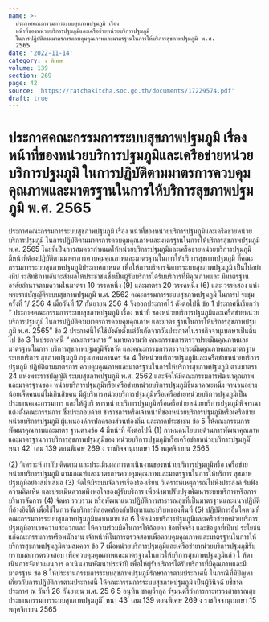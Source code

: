 ```yaml
---
name: >-
  ประกาศคณะกรรมการระบบสุขภาพปฐมภูมิ เรื่อง
  หน้าที่ของหน่วยบริการปฐมภูมิและเครือข่ายหน่วยบริการปฐมภูมิ
  ในการปฏิบัติตามมาตรการควบคุมคุณภาพและมาตรฐานในการให้บริการสุขภาพปฐมภูมิ พ.ศ.
  2565
date: '2022-11-14'
category: ง พิเศษ
volume: 139
section: 269
page: 42
source: 'https://ratchakitcha.soc.go.th/documents/17229574.pdf'
draft: true
---
```


# ประกาศคณะกรรมการระบบสุขภาพปฐมภูมิ เรื่อง หน้าที่ของหน่วยบริการปฐมภูมิและเครือข่ายหน่วยบริการปฐมภูมิ ในการปฏิบัติตามมาตรการควบคุมคุณภาพและมาตรฐานในการให้บริการสุขภาพปฐมภูมิ พ.ศ. 2565

ประกาศคณะกรรมการระบบสุขภาพปฐมภูมิ เรื่อง หน้าที่ของหน่วยบริการปฐมภูมิและเครือข่ายหน่วยบริการปฐมภูมิ ในการปฏิบัติตามมาตรการควบคุมคุณภาพและมาตรฐานในการให้บริการสุขภาพปฐมภูมิ พ.ศ. 2565 โดยที่เป็นการสมควรกำหนดให้หน่วยบริการปฐมภูมิและเครือข่ายหน่วยบริการปฐมภูมิ มีหน้าที่ต้องปฏิบัติตามมาตรการควบคุมคุณภาพและมาตรฐานในการให้บริการสุขภาพปฐมภูมิ ที่คณะกรรมการระบบสุขภาพปฐมภูมิประกาศกาหนด เพื่อให้การบริหารจัดการระบบสุขภาพปฐมภูมิ เป็นไปอย่างมีป ระสิทธิภาพอันจะส่งผลให้ประชาชนซึ่งเป็นผู้รับบริการได้รับบริการที่มีคุณภาพและ มีมาตรฐาน อาศัยอำนาจตามความในมาตรา 10 วรรคหนึ่ง (9) และมาตรา 20 วรรคหนึ่ง (6) และ วรรคสอง แห่งพระราชบัญญัติระบบสุขภาพปฐมภูมิ พ.ศ. 2562 คณะกรรมการระบบสุขภาพปฐมภูมิ ในการป ระชุมครั้งที่ 1/ 256 4 เมื่อวันที่ 17 กันยายน 256 4 จึงออกประกาศไว้ ดังต่อไปนี้ ข้อ 1 ประกาศนี้เรียกว่า “ ประกาศคณะกรรมการระบบสุขภาพปฐมภูมิ เรื่อง หน้าที่ ของหน่วยบริการปฐมภูมิและเครือข่ายหน่วยบริการปฐมภูมิ ในการปฏิบัติตามมาตรการควบคุมคุณภาพ และมาตร ฐานในการให้บริการสุขภาพปฐมภูมิ พ.ศ. 2565” ข้อ 2 ประกาศนี้ให้ใช้บังคับตั้งแต่วันถัดจากวันประกาศในราชกิจจานุเบกษาเป็นต้นไป ข้อ 3 ในประกาศนี้ “ คณะกรรมการ ” หมายความว่า คณะกรรมการตรวจประเมินคุณภาพและมาตรฐานในการ บริการสุขภาพปฐมภูมิจังหวัด และคณะกรรมการตรวจประเมินคุณภาพและมาตรฐานระบบบริการ สุขภาพปฐมภูมิ กรุงเทพมหานคร ข้อ 4 ให้หน่วยบริการปฐมภูมิและเครือข่ายหน่วยบริการปฐมภูมิ ปฏิบัติตามมาตรการ ควบคุมคุณภาพและมาตรฐานในการให้บริการสุขภาพปฐมภูมิ ตามมาตรา 24 แห่งพระราชบัญญัติ ระบบสุขภาพปฐมภูมิ พ.ศ. 2562 และจัดให้มีคณะกรรมการพัฒนาคุณภาพและมาตรฐานของ หน่วยบริการปฐมภูมิหรือเครือข่ายหน่วยบริการปฐมภูมิขึ้นมาคณะหนึ่ง จานวนอย่างน้อยเจ็ดคนแต่ไม่เกินสิบคน มีผู้บริหารหน่วยบริการปฐมภูมิหรือเครือข่ายหน่วยบริการปฐมภูมิเป็นประธานคณะกรรมการ และให้ผู้บริ หารหน่วยบริการปฐมภูมิหรือเครือข่ายหน่วยบริการปฐมภูมิพิจารณาแต่งตั้งคณะกรรมการ ซึ่งประกอบด้วย ข้าราชการหรือเจ้าหน้าที่ของหน่วยบริการปฐมภูมิหรือเครือข่ายหน่วยบริการปฐมภูมิ ผู้แทนองค์กรปกครองส่วนท้องถิ่น และภาคประชาชน ข้อ 5 ให้คณะกรรมการพัฒนาคุณภาพและมาตร ฐานตามข้อ 4 มีหน้าที่ ดังต่อไปนี้ (1) กาหนดนโยบายด้านการพัฒนาคุณภาพและมาตรฐานการบริการสุขภาพปฐมภูมิของ หน่วยบริการปฐมภูมิหรือเครือข่ายหน่วยบริการปฐมภูมิ ้ หนา 42 ่ เลม 139 ตอนพิเศษ 269 ง ราชกิจจานุเบกษา 15 พฤศจิกายน 2565

(2) วิเคราะห์ กากับ ติดตาม และประเมินผลการดาเนินงานของหน่วยบริการปฐมภูมิหรือ เครือข่ายหน่วยบริการปฐมภูมิ ตามเกณฑ์และมาตรการควบคุมคุณภาพและมาตรฐานในการให้บริการ สุขภาพปฐมภูมิอย่างสม่ำเสมอ (3) จัดให้มีระบบจัดการเรื่องร้องเรียน วิเคราะห์เหตุการณ์ไม่พึงประสงค์ รับฟังความคิดเห็น และประเมินความพึงพอใจของผู้รับบริการ เพื่อนำมาปรับปรุงพัฒนาระบบบริการหรือการบริหารจัดการ (4) จัดหา รวบรวม หรือพัฒนาแนวปฏิบัติการสาธารณสุขที่เป็นมาตรฐานและแนวปฏิบัติ ที่อ้างอิงได้ เพื่อใช้ในการจัดบริการที่สอดคล้องกับปัญหาและบริบทของพื้นที่ (5) ปฏิบัติการอื่นใดตามที่คณะกรรมการระบบสุขภาพปฐมภูมิมอบหมาย ข้อ 6 ให้หน่วยบริการปฐมภูมิและเครือข่ายหน่วยบริการปฐมภูมิอานวยความสะดวกและ ให้ความร่วมมือในการให้ถ้อยคา ข้อเท็จจริง และข้อมูลที่เป็นป ระโยชน์แก่คณะกรรมการหรือพนักงาน เจ้าหน้าที่ในการตรวจสอบเพื่อควบคุมคุณภาพและมาตรฐานในการให้บริการสุขภาพปฐมภูมิตามสมควร ข้อ 7 เมื่อหน่วยบริการปฐมภูมิและเครือข่ายหน่วยบริการปฐมภูมิรับทราบผลการตรวจสอบ เพื่อควบคุมคุณภาพและมาตรฐานในการให้บริการสุขภาพปฐมภูมิแล้ว ใ ห้ดาเนินการจัดทาแผนการ ดาเนินงานพัฒนาประจำปี เพื่อให้ผู้รับบริการได้รับบริการที่มีคุณภาพและมีมาตรฐาน ข้อ 8 ให้ประธานกรรมการระบบสุขภาพปฐมภูมิรักษาการตามประกาศนี้ ในกรณีที่มีปัญหาเกี่ยวกับการปฏิบัติการตามประกาศนี้ ให้คณะกรรมการระบบสุขภาพปฐมภูมิ เป็นผู้วินิจฉั ยชี้ขาด ประกาศ ณ วันที่ 26 กันยายน พ.ศ. 25 6 5 อนุทิน ชาญวีรกูล รัฐมนตรีว่าการกระทรวงสาธารณสุข ประธานกรรมการระบบสุขภาพปฐมภูมิ ้ หนา 43 ่ เลม 139 ตอนพิเศษ 269 ง ราชกิจจานุเบกษา 15 พฤศจิกายน 2565
